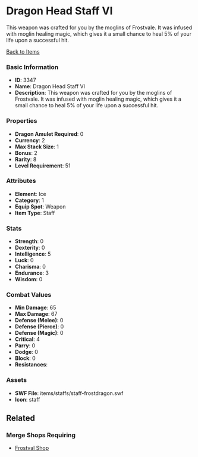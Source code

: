 # Dragon Head Staff VI

This weapon was crafted for you by the moglins of Frostvale. It was infused with moglin healing magic, which gives it a small chance to heal 5% of your life upon a successful hit.

[Back to Items](../items.md)

### Basic Information

- **ID**: 3347
- **Name**: Dragon Head Staff VI
- **Description**: This weapon was crafted for you by the moglins of Frostvale. It was infused with moglin healing magic, which gives it a small chance to heal 5% of your life upon a successful hit.

### Properties

- **Dragon Amulet Required**: 0
- **Currency**: 2
- **Max Stack Size**: 1
- **Bonus**: 2
- **Rarity**: 8
- **Level Requirement**: 51

### Attributes

- **Element**: Ice
- **Category**: 1
- **Equip Spot**: Weapon
- **Item Type**: Staff

### Stats

- **Strength**: 0
- **Dexterity**: 0
- **Intelligence**: 5
- **Luck**: 0
- **Charisma**: 0
- **Endurance**: 3
- **Wisdom**: 0

### Combat Values

- **Min Damage**: 65
- **Max Damage**: 67
- **Defense (Melee)**: 0
- **Defense (Pierce)**: 0
- **Defense (Magic)**: 0
- **Critical**: 4
- **Parry**: 0
- **Dodge**: 0
- **Block**: 0
- **Resistances**: 

### Assets

- **SWF File**: items/staffs/staff-frostdragon.swf
- **Icon**: staff

## Related

### Merge Shops Requiring

- [Frostval Shop](../merge-shops/62-frostval-shop.md)

